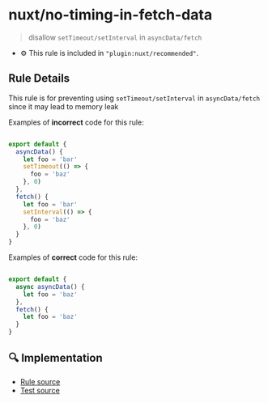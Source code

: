 # nuxt/no-timing-in-fetch-data

> disallow `setTimeout/setInterval` in `asyncData/fetch`

- :gear: This rule is included in `"plugin:nuxt/recommended"`.

## Rule Details

This rule is for preventing using `setTimeout/setInterval` in `asyncData/fetch` since it may lead to memory leak

Examples of **incorrect** code for this rule:

```js

export default {
  asyncData() {
    let foo = 'bar'
    setTimeout(() => {
      foo = 'baz'
    }, 0)
  },
  fetch() {
    let foo = 'bar'
    setInterval(() => {
      foo = 'baz'
    }, 0)
  }
}

```

Examples of **correct** code for this rule:


```js

export default {
  async asyncData() {
    let foo = 'baz'
  },
  fetch() {
    let foo = 'baz'
  }
}

```

## :mag: Implementation

- [Rule source](../../lib/rules/no-timing-in-fetch-data.js)
- [Test source](../../lib/rules/__tests__/no-timing-in-fetch-data.test.js)
